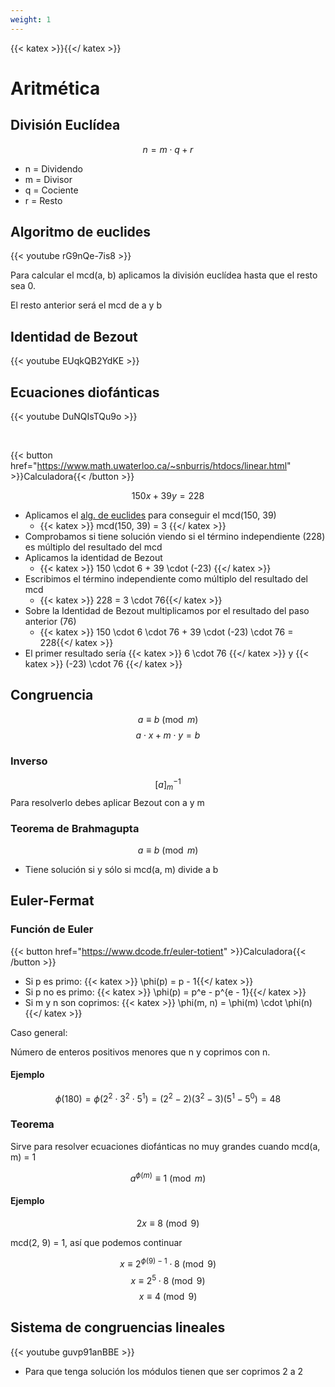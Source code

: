 ```yaml
---
weight: 1
---
```

{{< katex >}}{{</ katex >}}
# Aritmética
## División Euclídea
$$n = m \cdot q + r$$

* n = Dividendo
* m = Divisor
* q = Cociente
* r = Resto

## Algoritmo de euclides
{{< youtube rG9nQe-7is8 >}}

Para calcular el mcd(a, b) aplicamos la división euclídea hasta que el resto sea 0.

El resto anterior será el mcd de a y b

## Identidad de Bezout
{{< youtube EUqkQB2YdKE >}}

## Ecuaciones diofánticas
{{< youtube DuNQIsTQu9o >}}

<br />

{{< button href="https://www.math.uwaterloo.ca/~snburris/htdocs/linear.html" >}}Calculadora{{< /button >}}

$$150x + 39y = 228$$

* Aplicamos el [alg. de euclides](#algoritmo-de-euclides) para conseguir el mcd(150, 39)
    * {{< katex >}} mcd(150, 39) = 3 {{</ katex >}}
* Comprobamos si tiene solución viendo si el término independiente (228) es múltiplo del resultado del mcd
* Aplicamos la identidad de Bezout
    * {{< katex >}} 150 \cdot 6 + 39 \cdot (-23) {{</ katex >}}
* Escribimos el término independiente como múltiplo del resultado del mcd
    * {{< katex >}} 228 = 3 \cdot 76{{</ katex >}}
* Sobre la Identidad de Bezout multiplicamos por el resultado del paso anterior (76)
    * {{< katex >}} 150 \cdot 6 \cdot 76 + 39 \cdot (-23) \cdot 76 = 228{{</ katex >}}
* El primer resultado sería {{< katex >}} 6 \cdot 76 {{</ katex >}} y {{< katex >}} (-23) \cdot 76 {{</ katex >}}

## Congruencia
$$a \equiv b \pmod{m}$$
$$a \cdot x + m \cdot y = b$$

### Inverso
$$[a]_{m}^{-1}$$
Para resolverlo debes aplicar Bezout con a y m

### Teorema de Brahmagupta
$$a \equiv b \pmod{m}$$

* Tiene solución si y sólo si mcd(a, m) divide a b

## Euler-Fermat
### Función de Euler
{{< button href="https://www.dcode.fr/euler-totient" >}}Calculadora{{< /button >}}
* Si p es primo: {{< katex >}} \phi(p) = p - 1{{</ katex >}}
* Si p no es primo: {{< katex >}} \phi(p) = p^e - p^{e - 1}{{</ katex >}}
* Si m y n son coprimos: {{< katex >}} \phi(m, n) = \phi(m) \cdot \phi(n){{</ katex >}}

Caso general:

Número de enteros positivos menores que n y coprimos con n.

#### Ejemplo
$$\phi(180) = \phi(2^2 \cdot 3^2 \cdot 5^1) = (2^2 - 2) (3^2 - 3) (5^1 - 5^0) = 48$$

### Teorema
Sirve para resolver ecuaciones diofánticas no muy grandes cuando mcd(a, m) = 1

$$a^{\phi(m)} \equiv 1 \pmod{m}$$

#### Ejemplo
$$2x \equiv 8 \pmod{9}$$

mcd(2, 9) = 1, así que podemos continuar

$$x \equiv 2^{\phi(9) - 1} \cdot 8 \pmod{9}$$
$$x \equiv 2^5 \cdot 8 \pmod{9}$$
$$x \equiv 4 \pmod{9}$$

## Sistema de congruencias lineales
{{< youtube guvp91anBBE >}}

* Para que tenga solución los módulos tienen que ser coprimos 2 a 2
